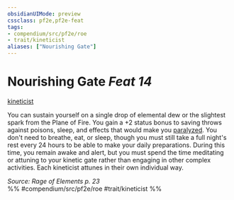 ```yaml
---
obsidianUIMode: preview
cssclass: pf2e,pf2e-feat
tags:
- compendium/src/pf2e/roe
- trait/kineticist
aliases: ["Nourishing Gate"]
---
```

# Nourishing Gate  *Feat 14*  
[kineticist](kineticist-roe.md "Kineticist Class Trait")  


You can sustain yourself on a single drop of elemental dew or the slightest spark from the Plane of Fire. You gain a +2 status bonus to saving throws against poisons, sleep, and effects that would make you [paralyzed](conditions.md#Paralyzed). You don't need to breathe, eat, or sleep, though you must still take a full night's rest every 24 hours to be able to make your daily preparations. During this time, you remain awake and alert, but you must spend the time meditating or attuning to your kinetic gate rather than engaging in other complex activities. Each kineticist attunes in their own individual way.

*Source: Rage of Elements p. 23*  
%% #compendium/src/pf2e/roe #trait/kineticist %%